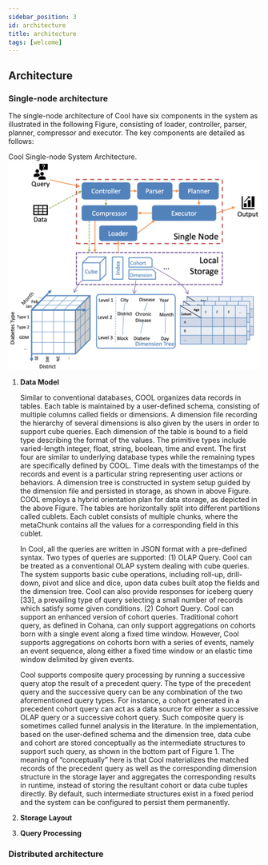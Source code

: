 ```yaml
---
sidebar_position: 3
id: architecture
title: architecture
tags: [welcome]
---
```


## Architecture

### Single-node architecture
The single-node architecture of Cool have six components in the system as illustrated in the following Figure, consisting of loader, controller, parser, planner, compressor and executor. The key components are detailed as follows:

Cool Single-node System Architecture.
![architecture](./img/Single_node_architecture.PNG)

1. **Data Model**

    Similar to conventional databases, COOL organizes data records in tables. Each table is maintained by a user-defined schema, consisting of multiple columns called fields or dimensions. A dimension file recording the hierarchy of several dimensions is also given by the users in order to support cube queries. Each dimension of the table is bound to a field type describing the format of the values. The primitive types include varied-length integer, float, string, boolean, time and event. The first four are similar to underlying database types while the remaining types are specifically defined by COOL. Time deals with the timestamps of the records and event is a particular string representing user actions or behaviors. A dimension tree is constructed in system setup guided by the dimension file and persisted in storage, as shown in above Figure. COOL employs a hybrid orientation plan for data storage, as depicted in the above Figure. The tables are horizontally split into different partitions called cublets. Each cublet consists of multiple chunks, where the metaChunk contains all the values for a corresponding field in this cublet.

    In Cool, all the queries are written in JSON format with a pre-defined syntax. Two types of queries are supported: (1) OLAP Query. Cool can be treated as a conventional OLAP system dealing with cube queries. The system supports basic cube operations, including roll-up, drill-down, pivot and slice and dice, upon data cubes built atop the fields and the dimension tree. Cool can also provide responses for iceberg query [33], a prevailing type of query selecting a small number of records which satisfy some given conditions. (2) Cohort Query. Cool can support an enhanced version of cohort queries. Traditional cohort query, as defined in Cohana, can only support aggregations on cohorts born with a single event along a fixed time window. However, Cool supports aggregations on cohorts born with a series of events, namely an event sequence, along either a fixed time window or an elastic time window delimited by given events. 

    Cool supports composite query processing by running a successive query atop the result of a precedent query. The type of the precedent query and the successive query can be any combination of the two aforementioned query types. For instance, a cohort generated in a precedent cohort query can act as a data source for either a successive OLAP query or a successive cohort query. Such composite query is sometimes called funnel analysis in the literature. In the implementation, based on the user-defined schema and the dimension tree, data cube and cohort are stored conceptually as the intermediate structures to support such query, as shown in the bottom part of Figure 1. The meaning of “conceptually” here is that Cool materializes the matched records of the precedent query as well as the corresponding dimension structure in the storage layer and aggregates the corresponding results in runtime, instead of storing the resultant cohort or data cube tuples directly. By default, such intermediate structures exist in a fixed period and the system can be configured to persist them permanently.

1. **Storage Layout**
2. **Query Processing**

### Distributed architecture

